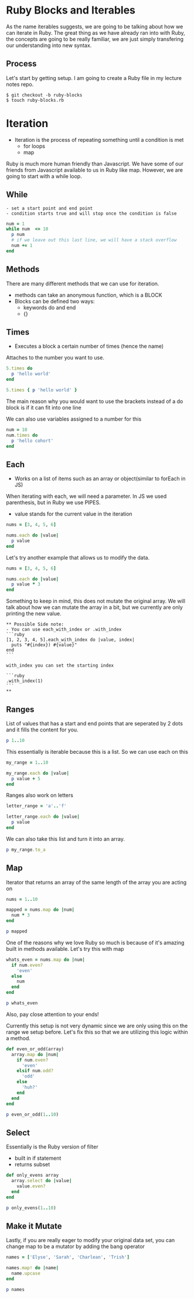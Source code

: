 # Ruby Blocks and Iterables
As the name iterables suggests, we are going to be talking about how we can iterate in Ruby.  The great thing as we have already ran into with Ruby, the concepts are going to be really familiar, we are just simply transfering our understanding into new syntax.

## Process
Let's start by getting setup. I am going to create a Ruby file in my lecture notes repo.  

```
$ git checkout -b ruby-blocks
$ touch ruby-blocks.rb
```

# Iteration
- Iteration is the process of repeating something until a condition is met
    - for loops
    - map

Ruby is much more human friendly than Javascript. We have some of our friends from Javascript available to us in Ruby like map. However, we are going to start with a while loop.

## While
    - set a start point and end point
    - condition starts true and will stop once the condition is false

```ruby
num = 1
while num  <= 10
  p num
  # if we leave out this last line, we will have a stack overflow
  num += 1
end
```

## Methods
  There are many different methods that we can use for iteration.
  - methods can take an anonymous function, which is a BLOCK
  - Blocks can be defined two ways:
    - keywords do and end
    - {}

## Times
- Executes a block a certain number of times (hence the name)

Attaches to the number you want to use.

```ruby
5.times do
  p 'hello world'
end

5.times { p 'hello world' }
```
The main reason why you would want to use the brackets instead of a do block is if it can fit into one line

We can also use variables assigned to a number for this

```ruby
num = 10
num.times do
  p 'hello cohort'
end
```

## Each
- Works on a list of items such as an array or object(similar to forEach in JS)

When iterating with each, we will need a parameter.  In JS we used parenthesis, but in Ruby we use PIPES.
  - value stands for the current value in the iteration
```ruby
nums = [3, 4, 5, 6]

nums.each do |value|
  p value
end
```

Let's try another example that allows us to modify the data.

```ruby
nums = [3, 4, 5, 6]

nums.each do |value|
  p value * 3
end
```

Something to keep in mind, this does not mutate the original array.  We will talk about how we can mutate the array in a bit, but we currently are only printing the new value.

    ** Possible Side note: 
    - You can use each_with_index or .with_index
    ```ruby
    [1, 2, 3, 4, 5].each_with_index do |value, index|
      puts "#{index}) #{value}"
    end
    ```

    with_index you can set the starting index

    ```ruby
    .with_index(1)
    ```
    **


## Ranges
List of values that has a start and end points that are seperated by 2 dots and it fills the content for you.

```ruby
p 1..10
```

This essentially is iterable because this is a list.  So we can use each on this

```ruby
my_range = 1..10

my_range.each do |value|
  p value + 5
end
```

Ranges also work on letters

```ruby
letter_range = 'a'..'f'

letter_range.each do |value|
  p value
end
```

We can also take this list and turn it into an array.

```ruby
p my_range.to_a
```

## Map
Iterator that returns an array of the same length of the array you are acting on

```ruby
nums = 1..10

mapped = nums.map do |num|
  num * 3
end

p mapped
```

One of the reasons why we love Ruby so much is because of it's amazing built in methods available.  Let's try this with map

```ruby
whats_even = nums.map do |num|
  if num.even?
    'even'
  else
    num
  end
end

p whats_even
```

Also, pay close attention to your ends!

Currently this setup is not very dynamic since we are only using this on the range we setup before.  Let's fix this so that we are utilizing this logic within a method.

```ruby
def even_or_odd(array)
  array.map do |num|
    if num.even?
      'even'
    elsif num.odd?
      'odd'
    else
      'huh?'
    end
  end
end

p even_or_odd(1..10)
```

## Select
Essentially is the Ruby version of filter
- built in if statement
- returns subset

```ruby
def only_evens array
  array.select do |value|
    value.even?
  end
end

p only_evens(1..10)
```

## Make it Mutate
Lastly, if you are really eager to modify your original data set, you can change map to be a mutator by adding the bang operator

```ruby
names = ['Elyse', 'Sarah', 'Charlean', 'Trish']

names.map! do |name|
  name.upcase
end

p names
```